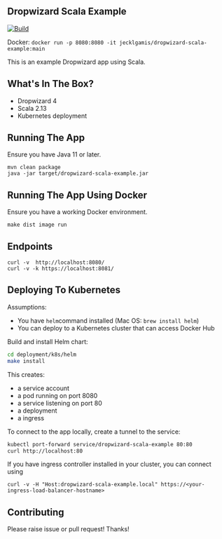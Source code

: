 ## Dropwizard Scala Example

[![Build](https://github.com/jecklgamis/dropwizard-scala-example/actions/workflows/build.yml/badge.svg)](https://github.com/jecklgamis/dropwizard-scala-example/actions/workflows/build.yml)

Docker: `docker run -p 8080:8080 -it jecklgamis/dropwizard-scala-example:main`

This is an example Dropwizard app using Scala.

## What's In The Box?

* Dropwizard 4
* Scala 2.13
* Kubernetes deployment

## Running The App

Ensure you have Java 11 or later.

```
mvn clean package
java -jar target/dropwizard-scala-example.jar
```

## Running The App Using Docker

Ensure you have a working Docker environment.

```
make dist image run
```

## Endpoints

```
curl -v  http://localhost:8080/
curl -v -k https://localhost:8081/
```

## Deploying To Kubernetes

Assumptions:

* You have `helm`command installed (Mac OS: `brew install helm`)
* You can deploy to a Kubernetes cluster that can access Docker Hub

Build and install Helm chart:

```bash
cd deployment/k8s/helm
make install 
```

This creates:

* a service account
* a pod running on port 8080
* a service listening on port 80
* a deployment
* a ingress

To connect to the app locally, create a tunnel to the service:

```bash
kubectl port-forward service/dropwizard-scala-example 80:80
curl http://localhost:80
```

If you have ingress controller installed in your cluster, you can connect using

````
curl -v -H "Host:dropwizard-scala-example.local" https://<your-ingress-load-balancer-hostname>
````

## Contributing

Please raise issue or pull request! Thanks!


